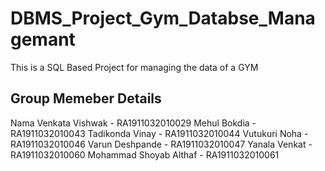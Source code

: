 # DBMS_Project_Gym_Databse_Managemant
This is a SQL Based Project for managing the data of a GYM
## Group Memeber Details
Nama Venkata Vishwak     - RA1911032010029 
Mehul Bokdia             - RA1911032010043 
Tadikonda Vinay          - RA1911032010044 
Vutukuri Noha            - RA1911032010046 
Varun Deshpande          - RA1911032010047 
Yanala Venkat            - RA1911032010060 
Mohammad Shoyab Althaf   - RA1911032010061 
